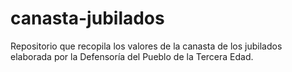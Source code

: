 # canasta-jubilados
Repositorio que recopila los valores de la canasta de los jubilados elaborada por la Defensoría del Pueblo de la Tercera Edad.
